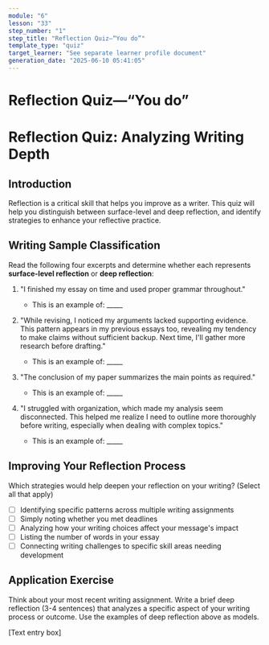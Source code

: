 ```yaml
---
module: "6"
lesson: "33"
step_number: "1"
step_title: "Reflection Quiz—“You do”"
template_type: "quiz"
target_learner: "See separate learner profile document"
generation_date: "2025-06-10 05:41:05"
---
```


# Reflection Quiz—“You do”

# Reflection Quiz: Analyzing Writing Depth

## Introduction
Reflection is a critical skill that helps you improve as a writer. This quiz will help you distinguish between surface-level and deep reflection, and identify strategies to enhance your reflective practice.

## Writing Sample Classification

Read the following four excerpts and determine whether each represents **surface-level reflection** or **deep reflection**:

1. "I finished my essay on time and used proper grammar throughout."
   * This is an example of: _____

2. "While revising, I noticed my arguments lacked supporting evidence. This pattern appears in my previous essays too, revealing my tendency to make claims without sufficient backup. Next time, I'll gather more research before drafting."
   * This is an example of: _____

3. "The conclusion of my paper summarizes the main points as required."
   * This is an example of: _____

4. "I struggled with organization, which made my analysis seem disconnected. This helped me realize I need to outline more thoroughly before writing, especially when dealing with complex topics."
   * This is an example of: _____

## Improving Your Reflection Process

Which strategies would help deepen your reflection on your writing? (Select all that apply)

- [ ] Identifying specific patterns across multiple writing assignments
- [ ] Simply noting whether you met deadlines
- [ ] Analyzing how your writing choices affect your message's impact
- [ ] Listing the number of words in your essay
- [ ] Connecting writing challenges to specific skill areas needing development

## Application Exercise
Think about your most recent writing assignment. Write a brief deep reflection (3-4 sentences) that analyzes a specific aspect of your writing process or outcome. Use the examples of deep reflection above as models.

[Text entry box]